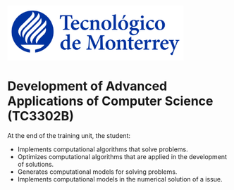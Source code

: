 ![Tec de Monterrey](images/logotecmty.png)
# Development of Advanced Applications of Computer Science (TC3302B)
At the end of the training unit, the student:
* Implements computational algorithms that solve problems.
* Optimizes computational algorithms that are applied in the development of solutions.
* Generates computational models for solving problems.
* Implements computational models in the numerical solution of a issue.